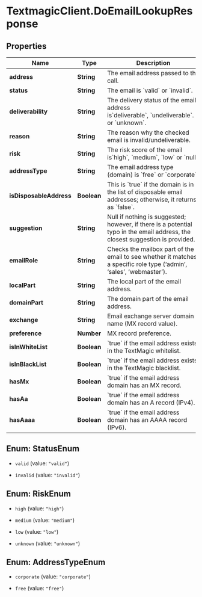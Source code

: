 # TextmagicClient.DoEmailLookupResponse

## Properties
Name | Type | Description | Notes
------------ | ------------- | ------------- | -------------
**address** | **String** | The email address passed to the call. | 
**status** | **String** | The email is &#x60;valid&#x60; or &#x60;invalid&#x60;. | 
**deliverability** | **String** | The delivery status of the email address is&#x60;deliverable&#x60;, &#x60;undeliverable&#x60;. or &#x60;unknown&#x60;. | 
**reason** | **String** | The reason why the checked email is invalid/undeliverable. | 
**risk** | **String** | The risk score of the email is&#x60;high&#x60;, &#x60;medium&#x60;, &#x60;low&#x60; or &#x60;null&#x60;. | 
**addressType** | **String** | The email address type (domain) is &#x60;free&#x60; or &#x60;corporate&#x60;. | 
**isDisposableAddress** | **Boolean** | This is &#x60;true&#x60; if the domain is in the list of disposable email addresses; otherwise, it returns as &#x60;false&#x60;. | 
**suggestion** | **String** | Null if nothing is suggested; however, if there is a potential typo in the email address, the closest suggestion is provided. | 
**emailRole** | **String** | Checks the mailbox part of the email to see whether it matches a specific role type (‘admin’, ‘sales’, ‘webmaster’). | 
**localPart** | **String** | The local part of the email address. | 
**domainPart** | **String** | The domain part of the email address. | 
**exchange** | **String** | Email exchange server domain name (MX record value). | 
**preference** | **Number** | MX record preference. | 
**isInWhiteList** | **Boolean** | &#x60;true&#x60; if the email address exists in the TextMagic whitelist.  | 
**isInBlackList** | **Boolean** | &#x60;true&#x60; if the email address exists in the TextMagic blacklist.  | 
**hasMx** | **Boolean** | &#x60;true&#x60; if the email address domain has an MX record.  | 
**hasAa** | **Boolean** | &#x60;true&#x60; if the email address domain has an A record (IPv4).  | 
**hasAaaa** | **Boolean** | &#x60;true&#x60; if the email address domain has an AAAA record (IPv6).  | 


<a name="StatusEnum"></a>
## Enum: StatusEnum


* `valid` (value: `"valid"`)

* `invalid` (value: `"invalid"`)




<a name="RiskEnum"></a>
## Enum: RiskEnum


* `high` (value: `"high"`)

* `medium` (value: `"medium"`)

* `low` (value: `"low"`)

* `unknown` (value: `"unknown"`)




<a name="AddressTypeEnum"></a>
## Enum: AddressTypeEnum


* `corporate` (value: `"corporate"`)

* `free` (value: `"free"`)




